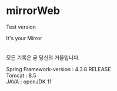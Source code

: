 # mirrorWeb
Test version

It's your Mirror<br>
<br>
<br>
모든 기록은 곧 당신의 거울입니다.




Spring Framework-version : 4.3.8 RELEASE <br>
Tomcat : 8.5 <br>
JAVA : openJDK 11 <br>
